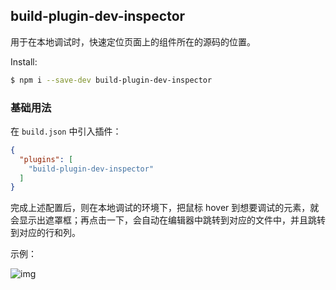 ## build-plugin-dev-inspector

用于在本地调试时，快速定位页面上的组件所在的源码的位置。

Install:

```bash
$ npm i --save-dev build-plugin-dev-inspector
```

### 基础用法

在 `build.json` 中引入插件：

```json
{
  "plugins": [
    "build-plugin-dev-inspector"
  ]
}
```

完成上述配置后，则在本地调试的环境下，把鼠标 hover 到想要调试的元素，就会显示出遮罩框；再点击一下，会自动在编辑器中跳转到对应的文件中，并且跳转到对应的行和列。

示例：

![img](https://img.alicdn.com/imgextra/i4/O1CN01xDJWsb1fJAz3VPeGE_!!6000000003985-1-tps-1080-588.gif)
